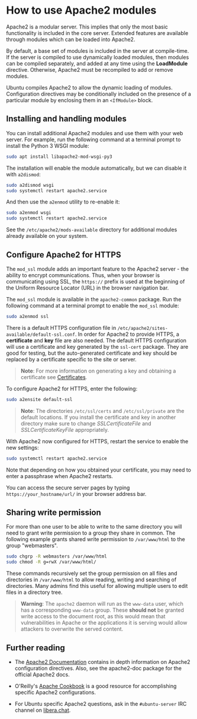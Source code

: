 # How to use Apache2 modules

Apache2 is a modular server. This implies that only the most basic functionality is included in the core server. Extended features are available through modules which can be loaded into Apache2. 

By default, a base set of modules is included in the server at compile-time. If the server is compiled to use dynamically loaded modules, then modules can be compiled separately, and added at any time using the **LoadModule** directive. Otherwise, Apache2 must be recompiled to add or remove modules.

Ubuntu compiles Apache2 to allow the dynamic loading of modules. Configuration directives may be conditionally included on the presence of a particular module by enclosing them in an `<IfModule>` block.

## Installing and handling modules

You can install additional Apache2 modules and use them with your web server. For example, run the following command at a terminal prompt to install the Python 3 WSGI module:

```bash
sudo apt install libapache2-mod-wsgi-py3
```

The installation will enable the module automatically, but we can disable it with `a2dismod`:

```bash
sudo a2dismod wsgi
sudo systemctl restart apache2.service
```

And then use the `a2enmod` utility to re-enable it:

```bash
sudo a2enmod wsgi
sudo systemctl restart apache2.service
```

See the `/etc/apache2/mods-available` directory for additional modules already available on your system.

## Configure Apache2 for HTTPS

The `mod_ssl` module adds an important feature to the Apache2 server - the ability to encrypt communications. Thus, when your browser is communicating using SSL, the `https://` prefix is used at the beginning of the Uniform Resource Locator (URL) in the browser navigation bar.

The `mod_ssl` module is available in the `apache2-common` package. Run the following command at a terminal prompt to enable the `mod_ssl` module:

```bash
sudo a2enmod ssl
```

There is a default HTTPS configuration file in `/etc/apache2/sites-available/default-ssl.conf`. In order for Apache2 to provide HTTPS, a **certificate** and **key** file are also needed. The default HTTPS configuration will use a certificate and key generated by the `ssl-cert` package. They are good for testing, but the auto-generated certificate and key should be replaced by a certificate specific to the site or server.

> **Note**:
> For more information on generating a key and obtaining a certificate see [Certificates](https://discourse.ubuntu.com/t/security-certificates/11885).

To configure Apache2 for HTTPS, enter the following:

```bash
sudo a2ensite default-ssl
```

> **Note**:
> The directories `/etc/ssl/certs` and `/etc/ssl/private` are the default locations. If you install the certificate and key in another directory make sure to change *SSLCertificateFile* and *SSLCertificateKeyFile* appropriately.

With Apache2 now configured for HTTPS, restart the service to enable the new settings:

```bash
sudo systemctl restart apache2.service
```

Note that depending on how you obtained your certificate, you may need to enter a passphrase when Apache2 restarts.

You can access the secure server pages by typing `https://your_hostname/url/` in your browser address bar.

## Sharing write permission

For more than one user to be able to write to the same directory you will need to grant write permission to a group they share in common. The following example grants shared write permission to `/var/www/html` to the group "webmasters".

```bash
sudo chgrp -R webmasters /var/www/html
sudo chmod -R g=rwX /var/www/html/
```

These commands recursively set the group permission on all files and directories in `/var/www/html` to allow reading, writing and searching of directories. Many admins find this useful for allowing multiple users to edit files in a directory tree.

> **Warning**:
> The `apache2` daemon will run as the `www-data` user, which has a corresponding `www-data` group. These **should not** be granted write access to the document root, as this would mean that vulnerabilities in Apache or the applications it is serving would allow attackers to overwrite the served content.

## Further reading

- The [Apache2 Documentation](https://httpd.apache.org/docs/2.4/) contains in depth information on Apache2 configuration directives. Also, see the apache2-doc package for the official Apache2 docs.

- O'Reilly's [Apache Cookbook](http://shop.oreilly.com/product/9780596529949.do) is a good resource for accomplishing specific Apache2 configurations.

- For Ubuntu specific Apache2 questions, ask in the `#ubuntu-server` IRC channel on [libera.chat](https://libera.chat/).
